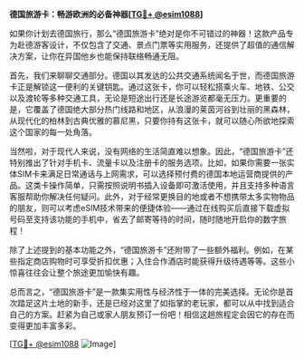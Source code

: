 **德国旅游卡：畅游欧洲的必备神器[[TG💪+ @esim1088](https://t.me/s/esim1088)]**

如果你计划去德国旅行，那么“德国旅游卡”绝对是你不可错过的神器！这款产品专为赴德游客设计，不仅包含了交通、景点门票等实用服务，还提供了超值的通信解决方案，让你在异国他乡也能保持联络畅通无阻。

首先，我们来聊聊交通部分。德国以其发达的公共交通系统闻名于世，而德国旅游卡正是解锁这一便利的关键钥匙。通过这张卡，你可以轻松搭乘火车、地铁、公交以及渡轮等多种交通工具，无论是短途出行还是长途游览都毫无压力。更重要的是，它覆盖了德国绝大部分热门线路和地区，从浪漫的莱茵河谷到壮丽的黑森林，从现代化的柏林到古典优雅的慕尼黑，只要你持有这张卡，就可以随心所欲地探索这个国家的每一处角落。

当然啦，对于现代人来说，没有网络的生活简直难以想象。因此，“德国旅游卡”还特别推出了针对手机卡、流量卡以及注册卡的服务选项。比如，如果你需要一张实体SIM卡来满足日常通话与上网需求，可以选择预付费的德国本地运营商提供的产品。这类卡操作简单，只需按照说明书插入设备即可激活使用，并且支持多种语言客服帮助你解决任何疑问。此外，对于经常更换目的地或者不想携带太多实物物品的朋友，则可以考虑eSIM技术带来的便捷体验——通过在线购买后直接下载虚拟号码至支持该功能的手机中，省去了邮寄等待的时间，随时随地开启你的数字旅程！

除了上述提到的基本功能之外，“德国旅游卡”还附带了一些额外福利。例如，在某些指定商店购物时可享受折扣优惠；入住合作酒店时能获得升级待遇等等。这些小惊喜往往会让整个旅途更加愉快有趣。

总而言之，“德国旅游卡”是一款集实用性与经济性于一体的完美选择。无论你是首次踏足这片土地的新手，还是已经对这里了如指掌的老玩家，都可以从中找到适合自己的方案。赶紧为自己或家人朋友预订一份吧！相信这趟旅程定会因它的存在而变得更加丰富多彩。

[[TG💪+ @esim1088](https://t.me/s/esim1088) ![Image](https://i.postimg.cc/4NQfJmqS/Snipaste-2025-05-13-00-14-12.png)]